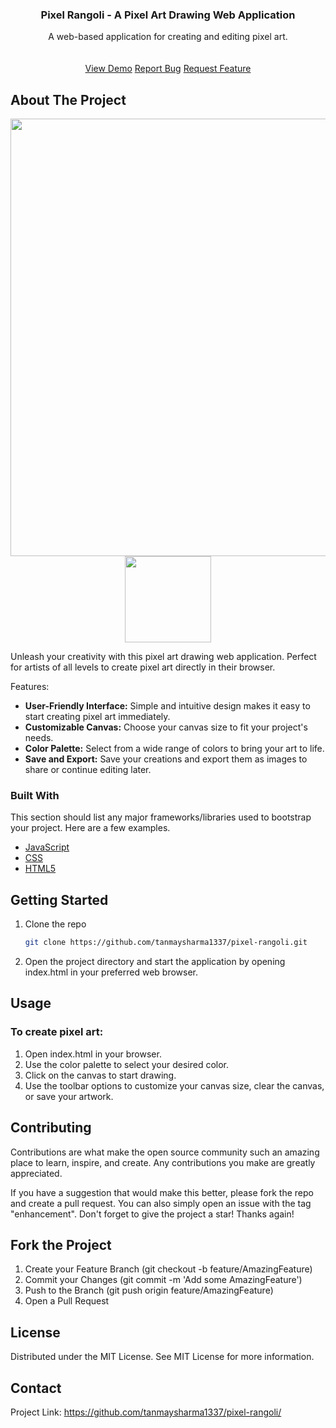 <h3 align="center">Pixel Rangoli - A Pixel Art Drawing Web Application</h3>
<p align="center">
A web-based application for creating and editing pixel art.
<br/>
<br/>
<br/>
<a href="https://pixel.tanmaysharma.me">View Demo</a>  
<a href="https://github.com/tanmaysharma1337/pixel-rangoli/issues/new?labels=bug&template=bug-report---.md">Report Bug</a>
<a href="https://github.com/tanmaysharma1337/pixel-rangoli/issues/new?labels=enhancement&template=feature-request---.md">Request Feature</a>
</p>
</div>

## About The Project

<p align="center">
  <img width="700px" src="https://github.com/tanmaysharma1337/pixel-rangoli/assets/159008441/bc4af899-75b7-4e43-8db9-d8c87c491bb2"/>
  <img width="138px" src="https://github.com/tanmaysharma1337/pixel-rangoli/assets/159008441/7d7921f1-0fca-4a31-b20a-90ae41054bb3"/>
</p>

Unleash your creativity with this pixel art drawing web application. Perfect for artists of all levels to create pixel art directly in their browser.

Features:

- **User-Friendly Interface:** Simple and intuitive design makes it easy to start creating pixel art immediately.
- **Customizable Canvas:** Choose your canvas size to fit your project's needs.
- **Color Palette:** Select from a wide range of colors to bring your art to life.
- **Save and Export:** Save your creations and export them as images to share or continue editing later.

### Built With

This section should list any major frameworks/libraries used to bootstrap your project. Here are a few examples.

- [JavaScript](https://developer.mozilla.org/en-US/docs/Web/JavaScript)
- [CSS](https://developer.mozilla.org/en-US/docs/Web/CSS)
- [HTML5](https://developer.mozilla.org/en-US/docs/Web/Guide/HTML/HTML5)

## Getting Started

1. Clone the repo
   ```sh
   git clone https://github.com/tanmaysharma1337/pixel-rangoli.git
2. Open the project directory and start the application by opening index.html in your preferred web browser.

## Usage
### To create pixel art:

1. Open index.html in your browser.
2. Use the color palette to select your desired color.
3. Click on the canvas to start drawing.
4. Use the toolbar options to customize your canvas size, clear the canvas, or save your artwork.
 
## Contributing
Contributions are what make the open source community such an amazing place to learn, inspire, and create. Any contributions you make are greatly appreciated.

If you have a suggestion that would make this better, please fork the repo and create a pull request. You can also simply open an issue with the tag "enhancement".
Don't forget to give the project a star! Thanks again!

## Fork the Project
1. Create your Feature Branch (git checkout -b feature/AmazingFeature)
2. Commit your Changes (git commit -m 'Add some AmazingFeature')
3. Push to the Branch (git push origin feature/AmazingFeature)
4. Open a Pull Request
   
## License
Distributed under the MIT License. See MIT License for more information.

## Contact
Project Link: https://github.com/tanmaysharma1337/pixel-rangoli/

